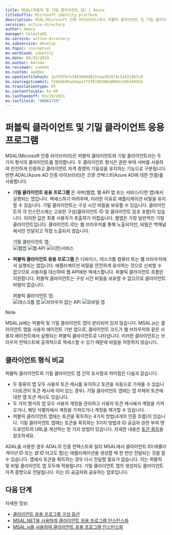 ```yaml
---
title: MSAL(퍼블릭 및 기밀 클라이언트 앱) | Azure
titleSuffix: Microsoft identity platform
description: MSAL(Microsoft 인증 라이브러리)에서 퍼블릭 클라이언트 및 기밀 클라이언트 응용 프로그램에 대해 알아봅니다.
services: active-directory
author: mmacy
manager: CelesteDG
ms.service: active-directory
ms.subservice: develop
ms.topic: conceptual
ms.workload: identity
ms.date: 04/25/2019
ms.author: marsma
ms.reviewer: saeeda
ms.custom: aaddev
ms.openlocfilehash: 2ef29f6fe3403809d01fcea382474c514319b7c0
ms.sourcegitcommit: f28ebb95ae9aaaff3f87d8388a09b41e0b3445b5
ms.translationtype: HT
ms.contentlocale: ko-KR
ms.lasthandoff: 03/29/2021
ms.locfileid: "98063759"
---
```

# <a name="public-client-and-confidential-client-applications"></a>퍼블릭 클라이언트 및 기밀 클라이언트 응용 프로그램
MSAL(Microsoft 인증 라이브러리)은 퍼블릭 클라이언트와 기밀 클라이언트라는 두 가지 형식의 클라이언트를 정의합니다. 두 클라이언트 형식은 권한 부여 서버를 사용하여 안전하게 인증하고 클라이언트 자격 증명의 기밀성을 유지하는 기능으로 구분됩니다. 반면 ADAL(Azure AD 인증 라이브러리)은 *인증 컨텍스트*(Azure AD에 대한 연결)를 사용합니다.

- **기밀 클라이언트 응용 프로그램** 은 서버(웹앱, 웹 API 앱 또는 서비스/디먼 앱)에서 실행되는 앱입니다. 액세스하기 어려우며, 이러한 이유로 애플리케이션 비밀을 유지할 수 있습니다. 기밀 클라이언트는 구성 시간 비밀을 보유할 수 있습니다. 클라이언트의 각 인스턴스에는 고유한 구성(클라이언트 ID 및 클라이언트 암호 포함)이 있습니다. 이러한 값은 최종 사용자가 추출하기 어렵습니다. 웹앱은 가장 일반적인 기밀 클라이언트입니다. 클라이언트 ID는 웹 브라우저를 통해 노출되지만, 비밀은 백채널에서만 전달되고 직접 노출되지 않습니다.

    기밀 클라이언트 앱: <BR>
    ![웹앱](media/msal-client-applications/web-app.png) ![웹 API](media/msal-client-applications/web-api.png) ![디먼/서비스](media/msal-client-applications/daemon-service.png)

- **퍼블릭 클라이언트 응용 프로그램** 은 디바이스, 데스크톱 컴퓨터 또는 웹 브라우저에서 실행되는 앱입니다. 애플리케이션 비밀을 안전하게 유지하는 것으로 신뢰할 수 없으므로 사용자를 대신하여 웹 API에만 액세스합니다. 퍼블릭 클라이언트 흐름만 지원합니다. 퍼블릭 클라이언트는 구성 시간 비밀을 보유할 수 없으므로 클라이언트 비밀이 없습니다.

    퍼블릭 클라이언트 앱: <BR>
    ![데스크톱 앱](media/msal-client-applications/desktop-app.png) ![브라우저 없는 API](media/msal-client-applications/browserless-app.png) ![모바일 앱](media/msal-client-applications/mobile-app.png)

> [!NOTE]
> MSAL.js에는 퍼블릭 및 기밀 클라이언트 앱이 분리되어 있지 않습니다.  MSAL.js는 클라이언트 앱을 사용자 에이전트 기반 앱으로, 클라이언트 코드가 웹 브라우저와 같은 사용자 에이전트에서 실행되는 퍼블릭 클라이언트로 나타냅니다. 이러한 클라이언트는 브라우저 컨텍스트에 공개적으로 액세스할 수 있기 때문에 비밀을 저장하지 않습니다.

## <a name="comparing-the-client-types"></a>클라이언트 형식 비교
퍼블릭 클라이언트와 기밀 클라이언트 앱 간의 유사점과 차이점은 다음과 같습니다.

- 두 종류의 앱 모두 사용자 토큰 캐시를 유지하고 토큰을 자동으로 가져올 수 있습니다(토큰이 토큰 캐시에 이미 있는 경우). 기밀 클라이언트 앱에는 앱 자체의 토큰에 대한 앱 토큰 캐시도 있습니다.
- 두 가지 형식의 앱 모두 사용자 계정을 관리하고 사용자 토큰 캐시에서 계정을 가져오거나, 해당 식별자에서 계정을 가져오거나 계정을 제거할 수 있습니다.
- 퍼블릭 클라이언트 앱에는 토큰을 획득하는 4가지 방법(4개의 인증 흐름)이 있습니다. 기밀 클라이언트 앱에는 토큰을 획득하는 3가지 방법과 ID 공급자 권한 부여 엔드포인트의 URL을 계산하는 한 가지 방법이 있습니다. 자세한 내용은 [토큰 획득](msal-acquire-cache-tokens.md)을 참조하세요.

ADAL을 사용한 경우 ADAL의 인증 컨텍스트와 달리 MSAL에서 클라이언트 ID(*애플리케이션 ID* 또는 *앱 ID* 라고도 함)는 애플리케이션을 생성할 때 한 번만 전달되는 것을 알 수 있습니다. 앱에서 토큰을 획득하는 경우 다시 전달할 필요가 없습니다. 이는 퍼블릭 및 비밀 클라이언트 앱 모두에 적용됩니다. 기밀 클라이언트 앱의 생성자도 클라이언트 자격 증명으로 전달됩니다. 이는 ID 공급자와 공유하는 암호입니다.

## <a name="next-steps"></a>다음 단계
자세한 정보:
- [클라이언트 응용 프로그램 구성 옵션](msal-client-application-configuration.md)
- [MSAL.NET을 사용하여 클라이언트 응용 프로그램 인스턴스화](msal-net-initializing-client-applications.md)
- [MSAL.js를 사용하여 클라이언트 응용 프로그램 인스턴스화](msal-js-initializing-client-applications.md)
